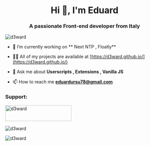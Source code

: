 <h1 align="center">Hi 👋, I'm Eduard</h1>
<h3 align="center">A passionate Front-end developer from Italy</h3>

<p align="left"> <img src="https://komarev.com/ghpvc/?username=d3ward&label=Profile%20views&color=0e75b6&style=flat" alt="d3ward" /> </p>

- 🔭 I’m currently working on ** Next NTP , Floatly**

- 👨‍💻 All of my projects are available at [https://d3ward.github.io/](https://d3ward.github.io/)

- 💬 Ask me about **Userscripts , Extensions , Vanilla JS**

- 📫 How to reach me **eduardursu78@gmail.com**

<h3 align="left">Support:</h3>
<p><a href="https://www.buymeacoffee.com/dOWS9cU"> <img align="left" src="https://cdn.buymeacoffee.com/buttons/v2/default-yellow.png" height="50" width="210" alt="d3ward" /></a></p><br><br>
<br>
<p style="width:100%"><img align="center" src="https://github-readme-stats.vercel.app/api?username=d3ward&show_icons=true&locale=en" alt="d3ward" /></p>

<p style="width:100%"><img align="left" src="https://github-readme-stats.vercel.app/api/top-langs?username=d3ward&show_icons=true&locale=en&layout=compact" alt="d3ward" /></p>

